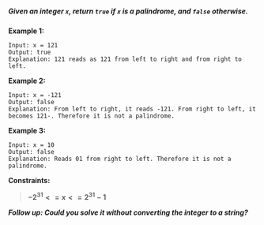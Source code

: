 ##### *Given an integer `x`, return `true` if `x` is a palindrome, and `false` otherwise.*

**Example 1:**
```http
Input: x = 121
Output: true
Explanation: 121 reads as 121 from left to right and from right to left.
```
**Example 2:**
```http
Input: x = -121
Output: false
Explanation: From left to right, it reads -121. From right to left, it becomes 121-. Therefore it is not a palindrome.
```
**Example 3:**
```http
Input: x = 10
Output: false
Explanation: Reads 01 from right to left. Therefore it is not a palindrome.
```
**Constraints:**
> **$-2^{31} <= x <=2^{31} - 1$**

***Follow up: Could you solve it without converting the integer to a string?***
